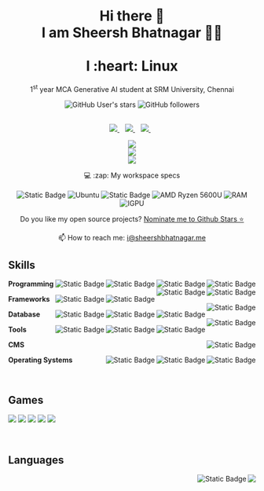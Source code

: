 <h1 align='center'>
  Hi there 👋
  <br>
  I am Sheersh Bhatnagar 👨‍💻
  <br><br>
  I :heart: Linux
</h1>

<p align='center'>
  1<sup>st</sup> year MCA Generative AI student at SRM University, Chennai
</p>

<div align='center'>
  <img alt="GitHub User's stars" src="https://img.shields.io/github/stars/SheershBhatnagar">
  <img alt="GitHub followers" src="https://img.shields.io/github/followers/SheershBhatnagar">
</div>

<br>

<p align='center'>
  
  <a href="https://wa.me/9119239769?text=Hey!,%20Let's%20Connect">
    <img src="https://img.shields.io/badge/WHATSAPP-25D366.svg?&style=for-the-badge&logo=whatsapp&logoColor=white" />    
  </a>&nbsp;&nbsp;
  <a href="https://www.linkedin.com/in/sheershbhatnagar/">
    <img src="https://img.shields.io/badge/linkedin-%230077B5.svg?&style=for-the-badge&logo=linkedin&logoColor=white" />
  </a>&nbsp;&nbsp;
  <a href="https://instagram.com/sheersh02">
    <img src="https://img.shields.io/badge/instagram-E4405F.svg?&style=for-the-badge&logo=instagram&logoColor=white" />        
  </a>&nbsp;&nbsp;
  
</p>

<p align='center'>
  <a href="#"><img src="https://github-readme-stats.vercel.app/api?username=SheershBhatnagar&theme=tokyonight&show_icons=true&hide_border=true&count_private=true"></a>
  <br>
  <a href="#"><img src="https://github-readme-streak-stats.herokuapp.com/?user=SheershBhatnagar&theme=tokyonight&hide_border=true"></a>
  <br>
  <a href="#"><img src="https://github-readme-stats.vercel.app/api/top-langs/?username=SheershBhatnagar&theme=tokyonight&show_icons=true&hide_border=true&layout=compact"></a>
</p>

<p align='center'>
  💻 :zap: My workspace specs<br/><br/>
  <img alt="Static Badge" src="https://img.shields.io/badge/ENVY%2013%22%20x360-blue?style=for-the-badge&logo=hp&logoColor=white&labelColor=grey">
  <img alt="Ubuntu" src="https://img.shields.io/badge/Ubuntu-E95420?style=for-the-badge&logo=ubuntu&logoColor=white&labelColor=grey">
  <img alt="Static Badge" src="https://img.shields.io/badge/Gnome-275995?style=for-the-badge&logo=gnome&logoColor=white&labelColor=grey">
  <img alt="AMD Ryzen 5600U" src="https://img.shields.io/badge/AMD%20Ryzen%205%205600U-red?style=for-the-badge&logo=amd&logoColor=white&labelColor=grey">
  <img alt="RAM" src="https://img.shields.io/badge/16%20GB-blue?style=for-the-badge&logoColor=white&label=RAM&labelColor=grey">
  <img alt="IGPU" src="https://img.shields.io/badge/IGPU%20Radeon%20Vega%208-red?style=for-the-badge&logo=amd&logoColor=white&labelColor=grey">
</p>

<p align='center'>
  Do you like my open source projects? <a href='https://stars.github.com/nominate/'>Nominate me to Github Stars ⭐</a>
</p>

<p align='center'>
  📫 How to reach me: <a href='mailto:i@sheershbhatnagar.me'>i@sheershbhatnagar.me</a>
</p>

<!--<br>

## Projects

<br>-->

## Skills

<img align="right" alt="Static Badge" src="https://img.shields.io/badge/Bash-4EAA25?style=for-the-badge&logo=gnu-bash&logoColor=white&labelColor=grey">
<img align="right" alt="Static Badge" src="https://img.shields.io/badge/PHP-777BB4?style=for-the-badge&logo=php&logoColor=white&labelColor=grey">
<img align="right" alt="Static Badge" src="https://img.shields.io/badge/CSS-1572B6?style=for-the-badge&logo=css3&logoColor=white&labelColor=grey">
<img align="right" alt="Static Badge" src="https://img.shields.io/badge/HTML-ff6347?style=for-the-badge&logo=html5&logoColor=white&labelColor=grey">
<img align="right" alt="Static Badge" src="https://img.shields.io/badge/Python-22496A?style=for-the-badge&logo=python&logoColor=white&labelColor=grey">
<img align="right" alt="Static Badge" src="https://img.shields.io/badge/Dart-blue?style=for-the-badge&logo=dart&logoColor=white&labelColor=grey">

**Programming**

<img align="right" alt="Static Badge" src="https://img.shields.io/badge/Flask-lightgrey?style=for-the-badge&logo=flask&logoColor=white&labelColor=grey">
<img align="right" alt="Static Badge" src="https://img.shields.io/badge/FastAPI-009485?style=for-the-badge&logo=fastapi&logoColor=white&labelColor=grey">
<img align="right" alt="Static Badge" src="https://img.shields.io/badge/Flutter-blue?style=for-the-badge&logo=flutter&logoColor=white&labelColor=grey">

**Frameworks**

<img align="right" alt="Static Badge" src="https://img.shields.io/badge/Bootstrap-7952B3?style=for-the-badge&logo=bootstrap&logoColor=white&labelColor=grey">
<img align="right" alt="Static Badge" src="https://img.shields.io/badge/Firebase-yellow?style=for-the-badge&logo=firebase&logoColor=yellow&labelColor=grey">
<img align="right" alt="Static Badge" src="https://img.shields.io/badge/PostgreSQL-699eca?style=for-the-badge&logo=postgresql&logoColor=white&labelColor=grey">
<img align="right" alt="Static Badge" src="https://img.shields.io/badge/MySQL-4479A1?style=for-the-badge&logo=mysql&logoColor=white&labelColor=grey">

**Database**

<img align="right" alt="Static Badge" src="https://img.shields.io/badge/PhpMyAdmin-6C78AF?style=for-the-badge&logo=phpmyadmin&logoColor=white&labelColor=grey">
<img align="right" alt="Static Badge" src="https://img.shields.io/badge/Docker-2496ED?style=for-the-badge&logo=docker&logoColor=white&labelColor=grey">
<img align="right" alt="Static Badge" src="https://img.shields.io/badge/Git-tomato?style=for-the-badge&logo=git&logoColor=white&labelColor=grey">

**Tools**

<img align="right" alt="Static Badge" src="https://img.shields.io/badge/WordPress-21759B?style=for-the-badge&logo=wordpress&logoColor=white&labelColor=grey">

**CMS**

<img align="right" alt="Static Badge" src="https://img.shields.io/badge/Fedora-294172?style=for-the-badge&logo=fedora&logoColor=white&labelColor=grey">
<img align="right" alt="Static Badge" src="https://img.shields.io/badge/Debian-A81D33?style=for-the-badge&logo=debian&logoColor=white&labelColor=grey">
<img align="right" alt="Static Badge" src="https://img.shields.io/badge/Ubuntu-E95420?style=for-the-badge&logo=ubuntu&logoColor=white&labelColor=grey">

**Operating Systems**

<br>

## Games

<img src="https://img.icons8.com/?size=100&id=GjCK2f2wpZxt&format=png&color=000000"> <img src="https://img.icons8.com/?size=100&id=Q4oOgvZ1NZSV&format=png&color=ffffff"> <img src="https://img.icons8.com/?size=100&id=38208&format=png&color=000000"> <img src="https://img.icons8.com/?size=100&id=B90XVitkkUPU&format=png&color=ffffff"> <img src="https://img.icons8.com/?size=100&id=16462&format=png&color=000000">

<br>

## Languages

<img align="right" src="https://img.shields.io/badge/English-B2-blue?style=for-the-badge&logo=data:image/svg%2bxml;base64,PHN2ZyB4bWxucz0iaHR0cDovL3d3dy53My5vcmcvMjAwMC9zdmciIGlkPSJmbGFnLWljb24tY3NzLWdiLWVuZyIgdmlld0JveD0iMCAwIDY0MCA0ODAiPgogIDxwYXRoIGZpbGw9IiNmZmYiIGQ9Ik0wIDBoNjQwdjQ4MEgweiIvPgogIDxwYXRoIGZpbGw9IiNjZTExMjQiIGQ9Ik0yODEuNiAwaDc2Ljh2NDgwaC03Ni44eiIvPgogIDxwYXRoIGZpbGw9IiNjZTExMjQiIGQ9Ik0wIDIwMS42aDY0MHY3Ni44SDB6Ii8+Cjwvc3ZnPgo=" />
<img align="right" alt="Static Badge" src="https://img.shields.io/badge/Mother%20Tonuge-ff9933?style=for-the-badge&logoColor=white&label=%E0%A5%90%20Hindi&labelColor=grey">


